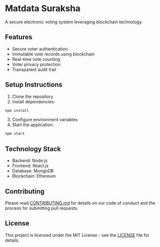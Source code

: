 # Matdata Suraksha

A secure electronic voting system leveraging blockchain technology.

## Features

- Secure voter authentication
- Immutable vote records using blockchain
- Real-time vote counting
- Voter privacy protection
- Transparent audit trail

## Setup Instructions

1. Clone the repository
2. Install dependencies:
```bash
npm install
```
3. Configure environment variables
4. Start the application:
```bash
npm start
```

## Technology Stack

- Backend: Node.js
- Frontend: React.js
- Database: MongoDB
- Blockchain: Ethereum

## Contributing

Please read [CONTRIBUTING.md](CONTRIBUTING.md) for details on our code of conduct and the process for submitting pull requests.

## License

This project is licensed under the MIT License - see the [LICENSE](LICENSE) file for details.
